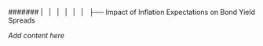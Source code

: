 ####### |   |   |   |   |   |   ├── Impact of Inflation Expectations on Bond Yield Spreads

*Add content here*